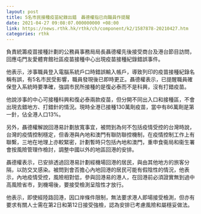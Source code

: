 ```yaml
---
layout: post
title: 5名市民接種疫苗紀錄出錯　聶德權指已向職員作提醒
date: 2021-04-27 09:08:07.000000000 +08:00
link: https://news.rthk.hk/rthk/ch/component/k2/1587878-20210427.htm
categories: rthk
---
```


負責統籌疫苗接種計劃的公務員事務局局長聶德權先後接受商台及港台節目訪問，回應屯門友愛體育館社區疫苗接種中心出現疫苗接種紀錄錯誤事件。

他表示，涉事職員登入電腦系統戶口時錯誤輸入帳戶，導致列印的疫苗接種紀錄名稱有誤，有5名市民受影響，職員發現後已即時更正。聶德權表示，已提醒職員確保登入系統時要準確，強調市民所接種的是復必泰而不是科興，沒有打錯疫苗。

他說涉事的中心可接種科興和復必泰兩款疫苗，但分開不同出入口和接種區，不會出現去錯地方、打錯針的情況。現時全港已接種130萬劑疫苗，當中有86萬劑是第一針，佔全港人口13%。

另外，聶德權解說回港易計劃放寬事宜，被問到為何不包括疫情受控的台灣時說，台灣的疫情控制穩定，但香港與內地和澳門有聯防聯控機制，在疫情控制工作上有聯繫，三地在地理上亦較緊密，計劃暫時只包括內地和澳門，重申食衞局和衞生署會按風險管理作檢討，調整中國以外的地區回港的安排。

聶德權表示，已安排透過回港易計劃經機場回港的居民，與由其他地方的旅客分隔，以防交叉感染。被問到會否擔心內地回港的居民可能有假陰性的情況，他表示，內地疫情受控，風險相對低，參與回港易的港人，在回港前必須證實無到過中高風險省市，到機場後，要接受檢測呈陰性才放行。

他表示，即使經陸路回港，因口岸條件限制，無法要求港人即場接受檢測，但亦有要求有關人士需在第2日和第12日接受強檢，認為安排已考慮風險和屬穩妥做法。
